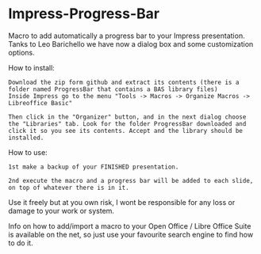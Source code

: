Impress-Progress-Bar
====================

Macro to add automatically a progress bar to your Impress presentation. Tanks to Leo Barichello we have now a dialog box and some customization options.

How to install:

    Download the zip form github and extract its contents (there is a folder named ProgressBar that contains a BAS library files) 
    Inside Impress go to the menu "Tools -> Macros -> Organize Macros -> Libreoffice Basic"
    
    Then click in the "Organizer" button, and in the next dialog choose the "Libraries" tab. Look for the folder ProgressBar downloaded and click it so you see its contents. Accept and the library should be installed.

How to use: 

    1st make a backup of your FINISHED presentation.
    
    2nd execute the macro and a progress bar will be added to each slide, on top of whatever there is in it.

Use it freely but at you own risk, I wont be responsible for any loss or damage to your work or system.

Info on how to add/import a macro to your Open Office / Libre Office Suite is available on the net, so just use your favourite search engine to find how to do it.
